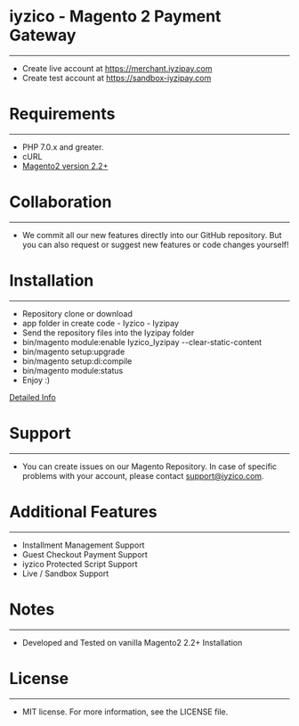 # iyzico - Magento 2 Payment Gateway
------------
* Create live account at https://merchant.iyzipay.com
* Create test account at https://sandbox-iyzipay.com


# Requirements
------------
* PHP 7.0.x and greater.
* cURL
* [Magento2 version 2.2+](https://devdocs.magento.com/guides/v2.2/install-gde/system-requirements-tech.html)


# Collaboration
------------
* We commit all our new features directly into our GitHub repository. But you can also request or suggest new features or code changes yourself!

# Installation
---------------

* Repository clone or download
* app folder in create code - Iyzico - Iyzipay
* Send the repository files into the Iyzipay folder
* bin/magento module:enable Iyzico_Iyzipay --clear-static-content
* bin/magento setup:upgrade
* bin/magento setup:di:compile
* bin/magento module:status
* Enjoy :)

<a href="https://dev-beta.iyzipay.com/tr/3-secenek/teknik-bilgi-gerekli">Detailed Info</a>

# Support
---------------
* You can create issues on our Magento Repository. In case of specific problems with your account, please contact support@iyzico.com.

# Additional Features
---------------------
* Installment Management Support
* Guest Checkout Payment Support
* iyzico Protected Script Support
* Live / Sandbox Support


# Notes
---------------
* Developed and Tested on vanilla Magento2 2.2+ Installation

# License
---------------
* MIT license. For more information, see the LICENSE file.